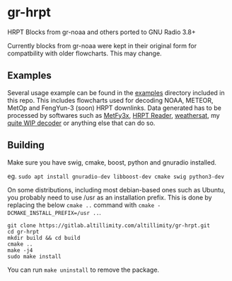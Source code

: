 # gr-hrpt

HRPT Blocks from gr-noaa and others ported to GNU Radio 3.8+

Currently blocks from gr-noaa were kept in their original form for compatbility with older flowcharts. This may change.

## Examples

Several usage example can be found in the [examples](https://github.com/altillimity/gr-hrpt/tree/master/examples) directory included in this repo. This includes flowcharts used for decoding NOAA, METEOR, MetOp and FengYun-3 (soon) HRPT downlinks. Data generated has to be processed by softwares such as [MetFy3x](http://www.sat.cc.ua/page5.html), [HRPT Reader](https://www.satsignal.eu/software/hrpt.htm), [weathersat](https://github.com/rocketscientist-fred/weathersat), my [quite WIP decoder](https://gitlab.altillimity.com/altillimity/hrpt-decoder) or anything else that can do so.

## Building

Make sure you have swig, cmake, boost, python and gnuradio installed.

eg. `sudo apt install gnuradio-dev libboost-dev cmake swig python3-dev`

On some distributions, including most debian-based ones such as Ubuntu, you probably need to use /usr as an installation prefix. This is done by replacing the below `cmake ..` command with `cmake -DCMAKE_INSTALL_PREFIX=/usr ..`.

```
git clone https://gitlab.altillimity.com/altillimity/gr-hrpt.git
cd gr-hrpt
mkdir build && cd build
cmake ..
make -j4
sudo make install
```


You can run `make uninstall` to remove the package.